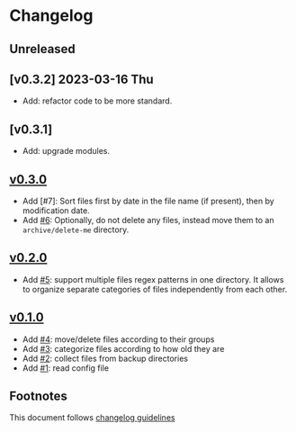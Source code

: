 # Changelog

## Unreleased

## [v0.3.2] 2023-03-16 Thu

- Add: refactor code to be more standard.

## [v0.3.1]

- Add: upgrade modules.

## [v0.3.0]

- Add [#7]: Sort files first by date in the file name (if present), then
            by modification date.
- Add [#6]: Optionally, do not delete any files, instead move them to an
            ``archive/delete-me`` directory.

## [v0.2.0]

- Add [#5]: support multiple files regex patterns in one directory. It allows
            to organize separate categories of files independently from each
            other.

## [v0.1.0]

- Add [#4]: move/delete files according to their groups
- Add [#3]: categorize files according to how old they are
- Add [#2]: collect files from backup directories
- Add [#1]: read config file

## Footnotes

This document follows [changelog guidelines]

[v0.3.0]: https://github.com/dimus/backme/compare/v0.2.0...v0.3.0
[v0.2.0]: https://github.com/dimus/backme/compare/v0.1.0...v0.2.0
[v0.1.0]: https://github.com/dimus/backme/tree/v0.1.0

[#6]: https://github.com/dimus/backme/issues/6
[#5]: https://github.com/dimus/backme/issues/5
[#4]: https://github.com/dimus/backme/issues/4
[#3]: https://github.com/dimus/backme/issues/3
[#2]: https://github.com/dimus/backme/issues/2
[#1]: https://github.com/dimus/backme/issues/1

[changelog guidelines]: https://github.com/olivierlacan/keep-a-changelog
